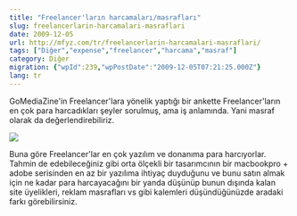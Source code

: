 ```yaml
---
title: "Freelancer'ların harcamaları/masrafları"
slug: freelancerlarin-harcamalari-masraflari
date: 2009-12-05
url: http://mfyz.com/tr/freelancerlarin-harcamalari-masraflari/
tags: ["Diğer","expense","freelancer","harcama","masraf"]
category: Diğer
migration: {"wpId":239,"wpPostDate":"2009-12-05T07:21:25.000Z"}
lang: tr
---
```


GoMediaZine'in Freelancer'lara yönelik yaptığı bir ankette Freelancer'ların en çok para harcadıkları şeyler sorulmuş, ama iş anlamında. Yani masraf olarak da değerlendirebiliriz.

![](/images/archive/tr/2009/12/freelancer-expenses.gif)

Buna göre Freelancer'lar en çok yazılım ve donanıma para harcıyorlar. Tahmin de edebileceğiniz gibi orta ölçekli bir tasarımcının bir macbookpro + adobe serisinden en az bir yazılıma ihtiyaç duyduğunu ve bunu satın almak için ne kadar para harcayacağını bir yanda düşünüp bunun dışında kalan site üyelikleri, reklam masrafları vs gibi kalemleri düşündüğünüzde aradaki farkı görebilirsiniz.